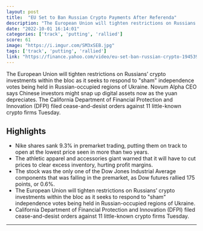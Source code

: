 ```yaml
---
layout: post
title:  "EU Set to Ban Russian Crypto Payments After Referenda"
description: "The European Union will tighten restrictions on Russians’ crypto investments within the bloc as it seeks to respond to \"sham\" independence votes being held in Russian-occupied regions of Ukraine. Novum Alpha CEO says Chinese investors might snap up digital assets now as the yuan depreciates. The California Department of Financial Protection and Innovation (DFPI) filed cease-and-desist orders against 11 little-known crypto firms Tuesday."
date: "2022-10-01 16:14:01"
categories: ['track', 'putting', 'rallied']
score: 61
image: "https://i.imgur.com/SM3xSEB.jpg"
tags: ['track', 'putting', 'rallied']
link: "https://finance.yahoo.com/video/eu-set-ban-russian-crypto-194539047.html"
---
```


The European Union will tighten restrictions on Russians’ crypto investments within the bloc as it seeks to respond to \"sham\" independence votes being held in Russian-occupied regions of Ukraine. Novum Alpha CEO says Chinese investors might snap up digital assets now as the yuan depreciates. The California Department of Financial Protection and Innovation (DFPI) filed cease-and-desist orders against 11 little-known crypto firms Tuesday.

## Highlights

- Nike shares sank 9.3% in premarket trading, putting them on track to open at the lowest price seen in more than two years.
- The athletic apparel and accessories giant warned that it will have to cut prices to clear excess inventory, hurting profit margins.
- The stock was the only one of the Dow Jones Industrial Average components that was falling in the premarket, as Dow futures rallied 175 points, or 0.6%.
- The European Union will tighten restrictions on Russians’ crypto investments within the bloc as it seeks to respond to "sham" independence votes being held in Russian-occupied regions of Ukraine.
- California Department of Financial Protection and Innovation (DFPI) filed cease-and-desist orders against 11 little-known crypto firms Tuesday.

---
